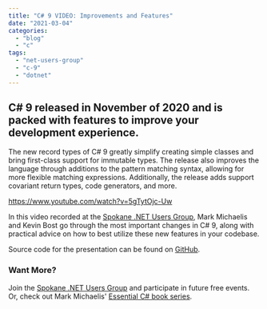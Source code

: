 ```yaml
---
title: "C# 9 VIDEO: Improvements and Features"
date: "2021-03-04"
categories: 
  - "blog"
  - "c"
tags: 
  - "net-users-group"
  - "c-9"
  - "dotnet"
---
```


## C# 9 released in November of 2020 and is packed with features to improve your development experience.

The new record types of C# 9 greatly simplify creating simple classes and bring first-class support for immutable types. The release also improves the language through additions to the pattern matching syntax, allowing for more flexible matching expressions. Additionally, the release adds support covariant return types, code generators, and more.

https://www.youtube.com/watch?v=5gTytOjc-Uw

In this video recorded at the [Spokane .NET Users Group](https://www.meetup.com/Spokane-NET-User-Group), Mark Michaelis and Kevin Bost go through the most important changes in C# 9, along with practical advice on how to best utilize these new features in your codebase.

Source code for the presentation can be found on [GitHub](https://github.com/IntelliTect-Samples/SpokaneNETUserGroupSamples).

### Want More?

Join the [Spokane .NET Users Group](https://www.meetup.com/Spokane-DevOps-Meetup/) and participate in future free events. Or, check out Mark Michaelis' [Essential C# book series](/essentialcsharp/).
